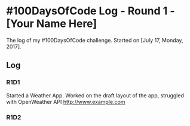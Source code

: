 # #100DaysOfCode Log - Round 1 - \[Your Name Here\]

The log of my #100DaysOfCode challenge. Started on \[July 17, Monday, 2017\].

## Log

### R1D1

Started a Weather App. Worked on the draft layout of the app, struggled with OpenWeather API
http://www.example.com

### R1D2
